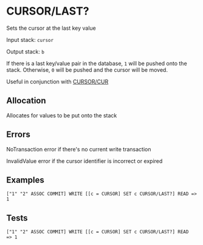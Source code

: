 # CURSOR/LAST?

Sets the cursor at the last key value

Input stack: `cursor`

Output stack: `b`

If there is a last key/value pair in the database, `1` will be pushed onto the stack.
Otherwise, `0` will be pushed and the cursor will be moved.

Useful in conjunction with [CURSOR/CUR](CUR.md)

## Allocation

Allocates for values to be put onto the stack

## Errors

NoTransaction error if there's no current write transaction

InvalidValue error if the cursor identifier is incorrect or expired

## Examples

```
["1" "2" ASSOC COMMIT] WRITE [[c = CURSOR] SET c CURSOR/LAST?] READ => 1
```

## Tests

```
["1" "2" ASSOC COMMIT] WRITE [[c = CURSOR] SET c CURSOR/LAST?] READ  => 1
```

